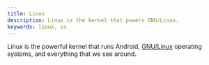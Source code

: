 ```yaml
---
title: Linux
description: Linux is the kernel that powers GNU/Linux.
keywords: linux, os
---
```

Linux is the powerful kernel that runs Android, [GNU/Linux](/gnu-linux/) operating systems, and everything that we see around.
